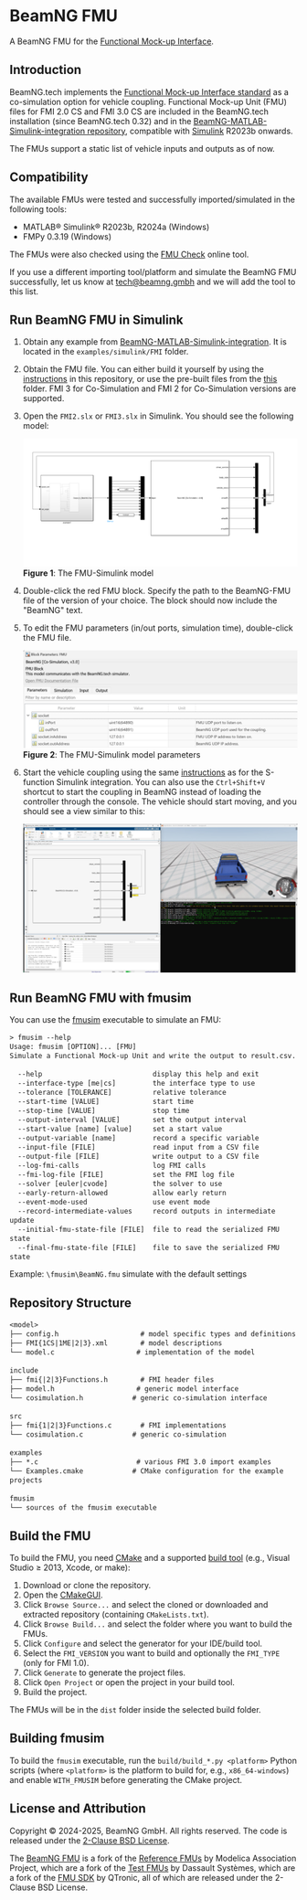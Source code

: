 # BeamNG FMU

A BeamNG FMU for the [Functional Mock-up Interface](https://fmi-standard.org/).

## Introduction

BeamNG.tech implements the [Functional Mock-up Interface standard](https://fmi-standard.org/) as a co-simulation option for vehicle coupling. Functional Mock-up Unit (FMU) files for FMI 2.0 CS and FMI 3.0 CS are included in the BeamNG.tech installation (since BeamNG.tech 0.32) and in the [BeamNG-MATLAB-Simulink-integration repository](https://github.com/BeamNG/BeamNG-MATLAB-Simulink-integration), compatible with [Simulink](https://www.mathworks.com/products/simulink.html) R2023b onwards.

The FMUs support a static list of vehicle inputs and outputs as of now.

## Compatibility

The available FMUs were tested and successfully imported/simulated in the following tools:
- MATLAB® Simulink® R2023b, R2024a (Windows)
- FMPy 0.3.19 (Windows)

The FMUs were also checked using the [FMU Check](https://fmu-check.herokuapp.com/) online tool.

If you use a different importing tool/platform and simulate the BeamNG FMU successfully, let us know at [tech@beamng.gmbh](mailto:tech@beamng.gmbh) and we will add the tool to this list.

## Run BeamNG FMU in Simulink

1. Obtain any example from [BeamNG-MATLAB-Simulink-integration](https://github.com/BeamNG/BeamNG-MATLAB-Simulink-integration/tree/main/examples/simulink/FMI). It is located in the `examples/simulink/FMI` folder.
2. Obtain the FMU file. You can either build it yourself by using the [instructions](#build-the-fmu) in this repository, or use the pre-built files from the [this](https://github.com/BeamNG/BeamNG-MATLAB-Simulink-integration/tree/main/src/lib) folder. FMI 3 for Co-Simulation and FMI 2 for Co-Simulation versions are supported.
3. Open the `FMI2.slx` or `FMI3.slx` in Simulink. You should see the following model:
  
   ![FMU-Simulink Model](images/FMI.png)
   **Figure 1**: The FMU-Simulink model

4. Double-click the red FMU block. Specify the path to the BeamNG-FMU file of the version of your choice. The block should now include the "BeamNG" text.
5. To edit the FMU parameters (in/out ports, simulation time), double-click the FMU file.

   ![FMU Parameters](images/fmu_parameters.png)
   **Figure 2**: The FMU-Simulink model parameters
    
6. Start the vehicle coupling using the same [instructions](https://github.com/BeamNG/BeamNG-MATLAB-Simulink-integration?tab=readme-ov-file#instructions) as for the S-function Simulink integration. You can also use the `Ctrl+Shift+V` shortcut to start the coupling in BeamNG instead of loading the controller through the console. The vehicle should start moving, and you should see a view similar to this:

   ![fmu-simulink-running](images/fmu_simulink_running.jpg)

## Run BeamNG FMU with fmusim

You can use the [fmusim](fmusim) executable to simulate an FMU:

```commandline
> fmusim --help
Usage: fmusim [OPTION]... [FMU]
Simulate a Functional Mock-up Unit and write the output to result.csv.

  --help                           display this help and exit
  --interface-type [me|cs]         the interface type to use
  --tolerance [TOLERANCE]          relative tolerance
  --start-time [VALUE]             start time
  --stop-time [VALUE]              stop time
  --output-interval [VALUE]        set the output interval
  --start-value [name] [value]     set a start value
  --output-variable [name]         record a specific variable
  --input-file [FILE]              read input from a CSV file
  --output-file [FILE]             write output to a CSV file
  --log-fmi-calls                  log FMI calls
  --fmi-log-file [FILE]            set the FMI log file
  --solver [euler|cvode]           the solver to use
  --early-return-allowed           allow early return
  --event-mode-used                use event mode
  --record-intermediate-values     record outputs in intermediate update
  --initial-fmu-state-file [FILE]  file to read the serialized FMU state
  --final-fmu-state-file [FILE]    file to save the serialized FMU state
```

Example:
  ```\fmusim\BeamNG.fmu```  simulate with the default settings

## Repository Structure

```
<model>
├── config.h                    # model specific types and definitions
├── FMI{1CS|1ME|2|3}.xml        # model descriptions
└── model.c                    # implementation of the model

include
├── fmi{|2|3}Functions.h        # FMI header files
├── model.h                    # generic model interface
└── cosimulation.h            # generic co-simulation interface

src
├── fmi{1|2|3}Functions.c       # FMI implementations
└── cosimulation.c            # generic co-simulation

examples
├── *.c                        # various FMI 3.0 import examples
└── Examples.cmake            # CMake configuration for the example projects

fmusim
└── sources of the fmusim executable
```

## Build the FMU

To build the FMU, you need [CMake](https://cmake.org/) and a supported [build tool](https://cmake.org/cmake/help/latest/manual/cmake-generators.7.html) (e.g., Visual Studio ≥ 2013, Xcode, or make):

1. Download or clone the repository.
2. Open the [CMakeGUI](https://cmake.org/runningcmake/).
3. Click `Browse Source...` and select the cloned or downloaded and extracted repository (containing `CMakeLists.txt`).
4. Click `Browse Build...` and select the folder where you want to build the FMUs.
5. Click `Configure` and select the generator for your IDE/build tool.
6. Select the `FMI_VERSION` you want to build and optionally the `FMI_TYPE` (only for FMI 1.0).
7. Click `Generate` to generate the project files.
8. Click `Open Project` or open the project in your build tool.
9. Build the project.

The FMUs will be in the `dist` folder inside the selected build folder.

## Building fmusim

To build the `fmusim` executable, run the `build/build_*.py <platform>` Python scripts (where `<platform>` is the platform to build for, e.g., `x86_64-windows`) and enable `WITH_FMUSIM` before generating the CMake project.


## License and Attribution

Copyright &copy; 2024-2025, BeamNG GmbH.
All rights reserved.
The code is released under the [2-Clause BSD License](LICENSE.txt).

The [BeamNG FMU](https://github.com/beamng/beamng-fmu) is a fork of the [Reference FMUs](https://github.com/modelica/Reference-FMUs) by Modelica Association Project, which are a fork of the [Test FMUs](https://github.com/CATIA-Systems/Test-FMUs) by Dassault Syst&egrave;mes, which are a fork of the [FMU SDK](https://github.com/qtronic/fmusdk) by QTronic, all of which are released under the 2-Clause BSD License.

